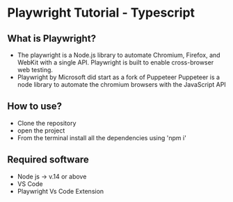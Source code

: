 # Playwright Tutorial - Typescript

## What is Playwright?
- The playwright is a Node.js library to automate Chromium, Firefox, and WebKit with a single API. Playwright is built to enable cross-browser web testing.
- Playwright by Microsoft did start as a fork of Puppeteer Puppeteer is a node library to automate the chromium browsers with the JavaScript API
## How to use?
- Clone the repository
- open the project
- From the terminal install all the dependencies using 'npm i'

## Required software
- Node js -> v.14 or above
- VS Code
- Playwright Vs Code Extension
